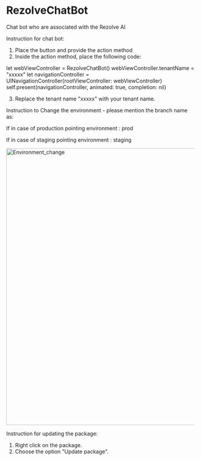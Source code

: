 # RezolveChatBot
Chat bot  who are associated with the Rezolve AI 


Instruction for chat bot:
1. Place the button and provide the action method
2. Inside the action method, place the following code:

let webViewController = RezolveChatBot()
        webViewController.tenantName = "xxxxx"
        let navigationController = UINavigationController(rootViewController: webViewController)
        self.present(navigationController, animated: true, completion: nil)

3. Replace the tenant name "xxxxx" with your tenant name.

Instruction to Change the environment - please mention the branch name as:

If in case of production pointing environment : prod

If in case of staging pointing environment : staging

<img width="741" alt="Environment_change" src="https://github.com/a-science/RezolveChatBot/assets/1118654/31020d07-b1c0-4451-8971-56bc936b8191">

Instruction for updating the package:
1. Right click on the package.
2. Choose the option "Update package".
